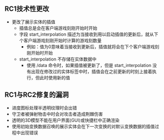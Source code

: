 ## RC1技术性更改
* 更改了展示实体的插值
	* 插值总是会在客户端游戏刻刚开始时开始
	* 字段 start_interpolation 描述为当接收到用以启动插值的更新后，就从下个客户端游戏刻刚开始时计算的游戏刻数量
		* 例如：值为0意味着当接收到更新后，插值就将会在下个客户端游戏刻刚开始时开始
	* start_interpolation 不存储在实体数据中
		* 使用 /data 命令时，如果插值被更新了，但是 start_interpolation 没有出现在修改过的实体标签中时，插值会在之前更新的时刻上接着执行，但此时使用新的值
## RC1与RC2修复的漏洞
* 进度图标处理半透明纹理时会出错
* 守卫者被弹射物击中时会对攻击者造成荆棘伤害
* 透明的3D模型不能在用户界面(GUI)或快捷栏中正确渲染
* 使用初始变换数据召唤的展示实体会在下一次变换的对默认变换数据的插值过程中出现错误
